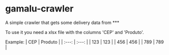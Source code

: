 # gamalu-crawler
A simple crawler that gets some delivery data from ***

To use it you need a xlsx file with the columns 'CEP' and 'Produto'.

Example:
| CEP | Produto |
| :---: | :---: |
| 123 | 123 |
| 456 | 456 |
| 789 | 789 |
